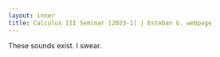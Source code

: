 ```yaml
---
layout: inner
title: Calculus III Seminar [2023-1] | Esteban G. webpage
---
```


<p>These sounds exist. I swear.</p>
